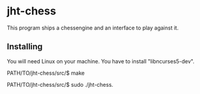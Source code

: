 
# jht-chess

This program ships a chessengine and an interface to play against it.

Installing
------------------------------------
You will need Linux on your machine.
You have to install "libncurses5-dev".


  PATH/TO/jht-chess/src/$ make

  PATH/TO/jht-chess/src/$ sudo ./jht-chess.

